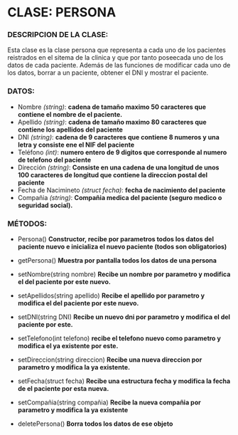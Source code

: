 # CLASE: PERSONA
### DESCRIPCION DE LA CLASE:
Esta clase es la clase persona que representa a cada uno de los pacientes reistrados en el sitema de la clinica y
que por tanto poseecada uno de los datos de cada paciente. Además de las funciones de modificar cada uno de los 
datos, borrar a un paciente, obtener el DNI y mostrar el paciente.

### DATOS:
+ Nombre _(string)_:  **cadena de tamaño maximo 50 caracteres que contiene el nombre de el paciente.**
+ Apellido _(string)_: **cadena de tamaño maximo 80 caracteres que contiene los apellidos del paciente**
+ DNI _(string)_: **cadena de 9 caracteres que contiene 8 numeros y una letra y consiste ene el NIF del paciente**
+ Teléfono _(int)_: **numero entero de 9 digitos que corresponde al numero de telefono del paciente**
+ Dirección _(string)_: **Consiste en una cadena de una longitud de unos 100 caracteres de longitud que contiene la direccion postal del paciente**
+ Fecha de Nacimineto _(struct fecha)_: **fecha de nacimiento del paciente**
+ Compañia _(string)_: **Compañia medica del paciente (seguro medico o seguridad social).**

### MÉTODOS:
- Persona() **Constructor, recibe por parametros todos los datos del paciente nuevo e inicializa el nuevo paciente (todos son obligatorios)**
+ getPersona() **Muestra por pantalla todos los datos de una persona**
- setNombre(string nombre) **Recibe un nombre por parametro y modifica el del paciente por este nuevo.**
+ setApellidos(string apellido) **Recibe el apellido por parametro y modifica el del paciente por este nuevo.**
- setDNI(string DNI) **Recibe un nuevo dni por parametro y modifica el del paciente por este.**
+ setTelefono(int telefono) **recibe el telefono nuevo como parametro y modifica el ya existente por este.**
- setDireccion(string direccion) **Recibe una nueva direccion por parametro y modifica la ya existente.**
+ setFecha(struct fecha) **Recibe una estructura fecha y modifica la fecha de el paciente por esta nueva.**
- setCompañia(string compañia) **Recibe la nueva compañia por parametro y modifica la ya existente** 
+ deletePersona() **Borra todos los datos de ese objeto**
